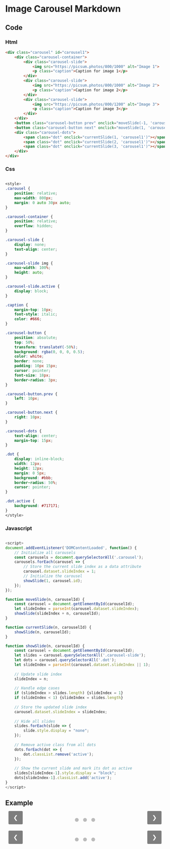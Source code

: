 # Image Carousel Markdown

## Code

### Html
```html
<div class="carousel" id="carousel1">
    <div class="carousel-container">
        <div class="carousel-slide">
            <img src="https://picsum.photos/800/1000" alt="Image 1">
            <p class="caption">Caption for image 1</p>
        </div>
        <div class="carousel-slide">
            <img src="https://picsum.photos/800/1000" alt="Image 2">
            <p class="caption">Caption for image 2</p>
        </div>
        <div class="carousel-slide">
            <img src="https://picsum.photos/800/1200" alt="Image 3">
            <p class="caption">Caption for image 3</p>
        </div>
    </div>
    <button class="carousel-button prev" onclick="moveSlide(-1, 'carousel1')">❮</button>
    <button class="carousel-button next" onclick="moveSlide(1, 'carousel1')">❯</button>
    <div class="carousel-dots">
        <span class="dot" onclick="currentSlide(1, 'carousel1')"></span>
        <span class="dot" onclick="currentSlide(2, 'carousel1')"></span>
        <span class="dot" onclick="currentSlide(3, 'carousel1')"></span>
    </div>
</div>
```

### Css
```css

<style>
.carousel {
    position: relative;
    max-width: 800px;
    margin: 0 auto 30px auto;
}

.carousel-container {
    position: relative;
    overflow: hidden;
}

.carousel-slide {
    display: none;
    text-align: center;
}

.carousel-slide img {
    max-width: 100%;
    height: auto;
}

.carousel-slide.active {
    display: block;
}

.caption {
    margin-top: 10px;
    font-style: italic;
    color: #666;
}

.carousel-button {
    position: absolute;
    top: 50%;
    transform: translateY(-50%);
    background: rgba(0, 0, 0, 0.5);
    color: white;
    border: none;
    padding: 10px 15px;
    cursor: pointer;
    font-size: 18px;
    border-radius: 3px;
}

.carousel-button.prev {
    left: 10px;
}

.carousel-button.next {
    right: 10px;
}

.carousel-dots {
    text-align: center;
    margin-top: 15px;
}

.dot {
    display: inline-block;
    width: 12px;
    height: 12px;
    margin: 0 5px;
    background: #bbb;
    border-radius: 50%;
    cursor: pointer;
}

.dot.active {
    background: #717171;
}
</style>
```
### Javascript
```javascript

<script>
document.addEventListener('DOMContentLoaded', function() {
    // Initialize all carousels
    const carousels = document.querySelectorAll('.carousel');
    carousels.forEach(carousel => {
        // Store the current slide index as a data attribute
        carousel.dataset.slideIndex = 1;
        // Initialize the carousel
        showSlide(1, carousel.id);
    });
});

function moveSlide(n, carouselId) {
    const carousel = document.getElementById(carouselId);
    let slideIndex = parseInt(carousel.dataset.slideIndex);
    showSlide(slideIndex + n, carouselId);
}

function currentSlide(n, carouselId) {
    showSlide(n, carouselId);
}

function showSlide(n, carouselId) {
    const carousel = document.getElementById(carouselId);
    let slides = carousel.querySelectorAll('.carousel-slide');
    let dots = carousel.querySelectorAll('.dot');
    let slideIndex = parseInt(carousel.dataset.slideIndex || 1);
    
    // Update slide index
    slideIndex = n;
    
    // Handle edge cases
    if (slideIndex > slides.length) {slideIndex = 1}
    if (slideIndex < 1) {slideIndex = slides.length}
    
    // Store the updated slide index
    carousel.dataset.slideIndex = slideIndex;
    
    // Hide all slides
    slides.forEach(slide => {
        slide.style.display = "none";
    });
    
    // Remove active class from all dots
    dots.forEach(dot => {
        dot.classList.remove('active');
    });
    
    // Show the current slide and mark its dot as active
    slides[slideIndex-1].style.display = "block";
    dots[slideIndex-1].classList.add('active');
}
</script>
```

## Example

<div class="carousel" id="carousel1">
    <div class="carousel-container">
        <div class="carousel-slide">
            <img src="https://picsum.photos/800/1000" alt="Image 1">
            <p class="caption">Caption for image 1</p>
        </div>
        <div class="carousel-slide">
            <img src="https://picsum.photos/800/1000" alt="Image 2">
            <p class="caption">Caption for image 2</p>
        </div>
        <div class="carousel-slide">
            <img src="https://picsum.photos/800/1200" alt="Image 3">
            <p class="caption">Caption for image 3</p>
        </div>
    </div>
    <button class="carousel-button prev" onclick="moveSlide(-1, 'carousel1')">❮</button>
    <button class="carousel-button next" onclick="moveSlide(1, 'carousel1')">❯</button>
    <div class="carousel-dots">
        <span class="dot" onclick="currentSlide(1, 'carousel1')"></span>
        <span class="dot" onclick="currentSlide(2, 'carousel1')"></span>
        <span class="dot" onclick="currentSlide(3, 'carousel1')"></span>
    </div>
</div>

<div class="carousel" id="carousel2">
    <div class="carousel-container">
        <div class="carousel-slide">
            <img src="https://picsum.photos/800/1000" alt="Image 4">
            <p class="caption">Caption for image 4</p>
        </div>
        <div class="carousel-slide">
            <img src="https://picsum.photos/800/1000" alt="Image 5">
            <p class="caption">Caption for image 5</p>
        </div>
        <div class="carousel-slide">
            <img src="https://picsum.photos/800/1200" alt="Image 6">
            <p class="caption">Caption for image 6</p>
        </div>
    </div>
    <button class="carousel-button prev" onclick="moveSlide(-1, 'carousel2')">❮</button>
    <button class="carousel-button next" onclick="moveSlide(1, 'carousel2')">❯</button>
    <div class="carousel-dots">
        <span class="dot" onclick="currentSlide(1, 'carousel2')"></span>
        <span class="dot" onclick="currentSlide(2, 'carousel2')"></span>
        <span class="dot" onclick="currentSlide(3, 'carousel2')"></span>
    </div>
</div>

<style>
.carousel {
    position: relative;
    max-width: 800px;
    margin: 0 auto 30px auto;
}

.carousel-container {
    position: relative;
    overflow: hidden;
}

.carousel-slide {
    display: none;
    text-align: center;
}

.carousel-slide img {
    max-width: 100%;
    height: auto;
}

.carousel-slide.active {
    display: block;
}

.caption {
    margin-top: 10px;
    font-style: italic;
    color: #666;
}

.carousel-button {
    position: absolute;
    top: 50%;
    transform: translateY(-50%);
    background: rgba(0, 0, 0, 0.5);
    color: white;
    border: none;
    padding: 10px 15px;
    cursor: pointer;
    font-size: 18px;
    border-radius: 3px;
}

.carousel-button.prev {
    left: 10px;
}

.carousel-button.next {
    right: 10px;
}

.carousel-dots {
    text-align: center;
    margin-top: 15px;
}

.dot {
    display: inline-block;
    width: 12px;
    height: 12px;
    margin: 0 5px;
    background: #bbb;
    border-radius: 50%;
    cursor: pointer;
}

.dot.active {
    background: #717171;
}
</style>

<script>
document.addEventListener('DOMContentLoaded', function() {
    // Initialize all carousels
    const carousels = document.querySelectorAll('.carousel');
    carousels.forEach(carousel => {
        // Store the current slide index as a data attribute
        carousel.dataset.slideIndex = 1;
        // Initialize the carousel
        showSlide(1, carousel.id);
    });
});

function moveSlide(n, carouselId) {
    const carousel = document.getElementById(carouselId);
    let slideIndex = parseInt(carousel.dataset.slideIndex);
    showSlide(slideIndex + n, carouselId);
}

function currentSlide(n, carouselId) {
    showSlide(n, carouselId);
}

function showSlide(n, carouselId) {
    const carousel = document.getElementById(carouselId);
    let slides = carousel.querySelectorAll('.carousel-slide');
    let dots = carousel.querySelectorAll('.dot');
    let slideIndex = parseInt(carousel.dataset.slideIndex || 1);
    
    // Update slide index
    slideIndex = n;
    
    // Handle edge cases
    if (slideIndex > slides.length) {slideIndex = 1}
    if (slideIndex < 1) {slideIndex = slides.length}
    
    // Store the updated slide index
    carousel.dataset.slideIndex = slideIndex;
    
    // Hide all slides
    slides.forEach(slide => {
        slide.style.display = "none";
    });
    
    // Remove active class from all dots
    dots.forEach(dot => {
        dot.classList.remove('active');
    });
    
    // Show the current slide and mark its dot as active
    slides[slideIndex-1].style.display = "block";
    dots[slideIndex-1].classList.add('active');
}
</script>

